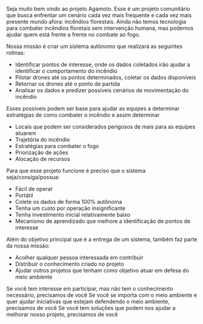 Seja muito bem vindo ao projeto Agamoto.
Esse é um projeto comunitário que busca enfrentar um cenário cada vez mais frequente e cada vez mais presente mundo afora: incêndios florestais.
Ainda não temos tecnologia para combater incêndios floretais sem intervenção humana, mas podemos ajudar quem está frente a frente no combate ao fogo.

Nossa missão é criar um sistema autônomo que realizará as seguintes rotinas:
- Identificar pontos de interesse, onde os dados coletados irão ajudar a identificar o comportamento do incêndio
- Pilotar drones até os pontos determinados, coletar os dados disponíveis
- Retornar os drones até o ponto de partida
- Analisar os dados e predizer possíveis cenários de movimentação do incêndio

Esses possíveis podem ser base para ajudar as equipes a determinar estratégias de como combater o incêndio e assim determinar
- Locais que podem ser considerados perigosos de mais para as equipes atuarem
- Trajetória do incêndio
- Estratégias para combater o fogo
- Priorização de ações
- Alocação de recursos

Para que esse projeto funcione é preciso que o sistema seja/consiga/possua:
- Fácil de operar
- Portátil
- Colete os dados de forma 100% autônoma
- Tenha um custo por operação insignificante
- Tenha investimento inicial relativamente baixo
- Mecanismo de aprendizado que melhore a identificação de pontos de interesse

Além do objetivo principal que é a entrega de um sistema, também faz parte da nossa missão:
- Acolher qualquer pessoa interessada em contribuir
- Distribuir o conhecimento criado no projeto
- Ajudar outros projetos que tenham como objetivo atuar em defesa do meio ambiente

Se você tem interesse em participar, mas não tem o conhecimento necessário, precisamos de você
Se você se importa com o meio ambiente e quer ajudar iniciativas que estejam defendendo o meio ambiente, precisamos de você
Se você tem soluções que podem nos ajudar a melhorar nosso projeto, precisamos de você
